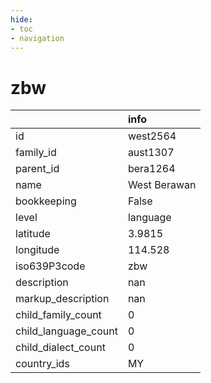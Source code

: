 ```yaml
---
hide:
- toc
- navigation
---
```

# zbw
|                      | info         |
|:---------------------|:-------------|
| id                   | west2564     |
| family_id            | aust1307     |
| parent_id            | bera1264     |
| name                 | West Berawan |
| bookkeeping          | False        |
| level                | language     |
| latitude             | 3.9815       |
| longitude            | 114.528      |
| iso639P3code         | zbw          |
| description          | nan          |
| markup_description   | nan          |
| child_family_count   | 0            |
| child_language_count | 0            |
| child_dialect_count  | 0            |
| country_ids          | MY           |